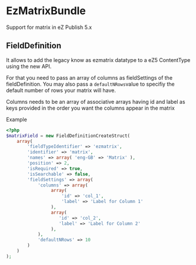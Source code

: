 EzMatrixBundle
==============

Support for matrix in eZ Publish 5.x

FieldDefinition
---------------

It allows to add the legacy know as ezmatrix datatype to a eZ5 ContentType using the new API.

For that you need to pass an array of columns as fieldSettings of the fieldDefinition.
You may also pass a `defaultNRows`value to specifiy the default number of rows your matrix will have.

Columns needs to be an array of associative arrays having id and label as keys provided in the order you
want the columns appear in the matrix


Example
```php
<?php
$matrixField = new FieldDefinitionCreateStruct(
    array(
        'fieldTypeIdentifier' => 'ezmatrix',
        'identifier' => 'matrix',
        'names' => array( 'eng-GB' => 'Matrix' ),
        'position' => 2,
        'isRequired' => true,
        'isSearchable' => false,
        'fieldSettings' => array(
            'columns' => array(
                 array(
                     'id' => 'col_1',
                     'label' => 'Label for Column 1'
                 ),
                 array(
                    'id' => 'col_2',
                    'label' => 'Label for Column 2'
                 ),
            ),
            'defaultNRows' => 10
        )
    )
);

```


